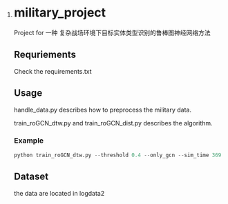 1. # military_project
   Project for 一种 复杂战场环境下目标实体类型识别的鲁棒图神经网络方法

   ## Requriements

   Check the requirements.txt

   ## Usage

   handle_data.py describes how to preprocess the military data.

   train_roGCN_dtw.py and train_roGCN_dist.py describes the algorithm.

   ### Example

   ```python
   python train_roGCN_dtw.py --threshold 0.4 --only_gcn --sim_time 3690 --dtw_initial_time 0 --noise_level 0
   ```

   ## Dataset 

   the data are located in logdata2

   ## 

   

   

